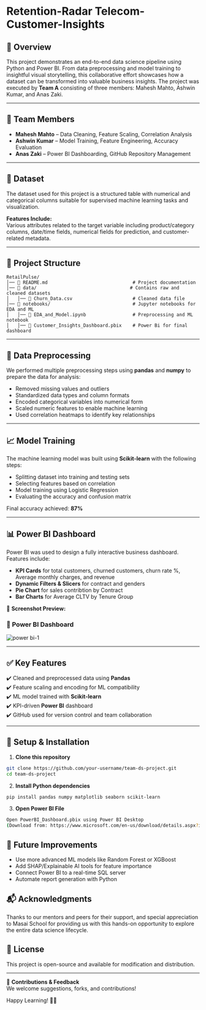 # Retention-Radar Telecom-Customer-Insights

## 📝 Overview

This project demonstrates an end-to-end data science pipeline using Python and Power BI. From data preprocessing and model training to insightful visual storytelling, this collaborative effort showcases how a dataset can be transformed into valuable business insights. The project was executed by **Team A** consisting of three members: Mahesh Mahto, Ashwin Kumar, and Anas Zaki.

---

## 👥 Team Members

- **Mahesh Mahto** – Data Cleaning, Feature Scaling, Correlation Analysis  
- **Ashwin Kumar** – Model Training, Feature Engineering, Accuracy Evaluation  
- **Anas Zaki** – Power BI Dashboarding, GitHub Repository Management

---

## 🧾 Dataset
The dataset used for this project is a structured table with numerical and categorical columns suitable for supervised machine learning tasks and visualization.

**Features Include:**  
Various attributes related to the target variable including product/category columns, date/time fields, numerical fields for prediction, and customer-related metadata.

---

## 📁 Project Structure
```
RetailPulse/
│── 📄 README.md                               # Project documentation
│── 📂 data/                                  # Contains raw and cleaned datasets
│   │── 📄 Churn_Data.csv                      # Cleaned data file
│── 📂 notebooks/                              # Jupyter notebooks for EDA and ML
│   │── 📄 EDA_and_Model.ipynb                 # Preprocessing and ML notebook
│   │── 📄 Customer_Insights_Dashboard.pbix    # Power Bi for final dashboard
```



---

## 🧹 Data Preprocessing

We performed multiple preprocessing steps using **pandas** and **numpy** to prepare the data for analysis:

- Removed missing values and outliers
- Standardized data types and column formats
- Encoded categorical variables into numerical form
- Scaled numeric features to enable machine learning
- Used correlation heatmaps to identify key relationships

---

## 📈 Model Training

The machine learning model was built using **Scikit-learn** with the following steps:

- Splitting dataset into training and testing sets  
- Selecting features based on correlation  
- Model training using Logistic Regression  
- Evaluating the accuracy and confusion matrix  

Final accuracy achieved: **87%**

---

## 📊 Power BI Dashboard

Power BI was used to design a fully interactive business dashboard. Features include:

- **KPI Cards** for total customers, churned customers, churn rate %, Average monthly charges, and revenue
- **Dynamic Filters & Slicers** for contract and genders
- **Pie Chart** for sales contribtion by Contract
- **Bar Charts** for Average CLTV by Tenure Group

📸 **Screenshot Preview:**

### 🔹 Power BI Dashboard
![power bi-1](https://github.com/user-attachments/assets/7f1babf6-bc6b-4e5a-b802-8c2e553f3524)


---

## ✅ Key Features
✔️ Cleaned and preprocessed data using **Pandas**  
✔️ Feature scaling and encoding for ML compatibility  
✔️ ML model trained with **Scikit-learn**  
✔️ KPI-driven **Power BI** dashboard  
✔️ GitHub used for version control and team collaboration

---

## 🔧 Setup & Installation

1. **Clone this repository**
```bash
git clone https://github.com/your-username/team-ds-project.git
cd team-ds-project
```

2. **Install Python dependencies**
```bash
pip install pandas numpy matplotlib seaborn scikit-learn
```
3. **Open Power BI File**
```bash
Open PowerBI_Dashboard.pbix using Power BI Desktop
(Download from: https://www.microsoft.com/en-us/download/details.aspx?id=58494)
```

## 🔮 Future Improvements
- Use more advanced ML models like Random Forest or XGBoost
- Add SHAP/Explainable AI tools for feature importance
- Connect Power BI to a real-time SQL server
- Automate report generation with Python


## 📬  Acknowledgments
Thanks to our mentors and peers for their support, and special appreciation to Masai School for providing us with this hands-on opportunity to explore the entire data science lifecycle.

## 📜 License
This project is open-source and available for modification and distribution.

---

📩 **Contributions & Feedback**         
We welcome suggestions, forks, and contributions!


Happy Learning! 🙌🚀

